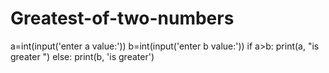 # Greatest-of-two-numbers
a=int(input('enter a value:')) b=int(input('enter b value:')) if a>b:     print(a, "is greater ") else:     print(b, 'is greater')
